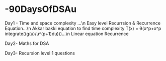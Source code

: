 # -90DaysOfDSAu

Day1 -
Time and space complexity ...\n
Easy level Recurrsion & Recurrence Equation...\n
Akkar bakki equation to find time complexity T(x) = θ(x^p+x^p integrate((g(u)/u^(p+1)du)))...\n
Linear equation Recurrence

Day2-
Maths for DSA

Day3-
Recursion level 1 questions
